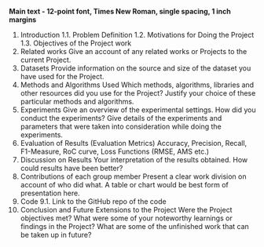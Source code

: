 

**Main text - 12-point font, Times New Roman, single spacing, 1 inch margins**

1. Introduction
	1.1. Problem Definition
	1.2. Motivations for Doing the Project
	1.3. Objectives of the Project work
2. Related works
	Give an account of any related works or Projects to the current Project.
3. Datasets
	Provide information on the source and size of the dataset you have used for the Project.
4. Methods and Algorithms Used
	Which methods, algorithms, libraries and other resources did you use for the Project? Justify your
	choice of these particular methods and algorithms.
5. Experiments
	Give an overview of the experimental settings. How did you conduct the experiments? Give details
	of the experiments and parameters that were taken into consideration while doing the experiments.
6. Evaluation of Results (Evaluation Metrics)
	Accuracy, Precision, Recall, F1-Measure, RoC curve, Loss Functions (RMSE, AMS etc.)
7. Discussion on Results
	Your interpretation of the results obtained. How could results have been better?
8. Contributions of each group member
	Present a clear work division on account of who did what. A table or chart would be best form of
	presentation here.
9. Code
	9.1. Link to the GitHub repo of the code
10. Conclusion and Future Extensions to the Project
	Were the Project objectives met? What were some of your noteworthy learnings or findings in the Project? What are some of the unfinished work 		that can be taken up in future?
